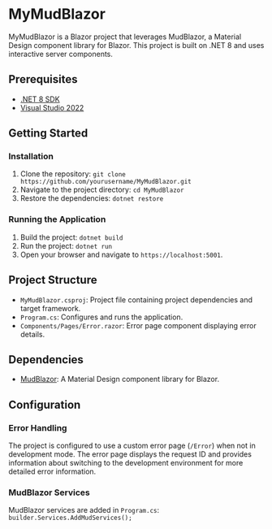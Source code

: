 ﻿# MyMudBlazor

MyMudBlazor is a Blazor project that leverages MudBlazor, a Material Design component library for Blazor. This project is built on .NET 8 and uses interactive server components.

## Prerequisites

- [.NET 8 SDK](https://dotnet.microsoft.com/download/dotnet/8.0)
- [Visual Studio 2022](https://visualstudio.microsoft.com/vs/)

## Getting Started

### Installation

1. Clone the repository:
`git clone https://github.com/yourusername/MyMudBlazor.git`
2. Navigate to the project directory:
`cd MyMudBlazor`
3. Restore the dependencies:
`dotnet restore`

### Running the Application

1. Build the project:
`dotnet build`
2. Run the project:
`dotnet run`
3. Open your browser and navigate to `https://localhost:5001`.

## Project Structure

- `MyMudBlazor.csproj`: Project file containing project dependencies and target framework.
- `Program.cs`: Configures and runs the application.
- `Components/Pages/Error.razor`: Error page component displaying error details.

## Dependencies

- [MudBlazor](https://mudblazor.com/): A Material Design component library for Blazor.

## Configuration

### Error Handling

The project is configured to use a custom error page (`/Error`) when not in development mode. The error page displays the request ID and provides information about switching to the development environment for more detailed error information.

### MudBlazor Services

MudBlazor services are added in `Program.cs`:
`builder.Services.AddMudServices();`

